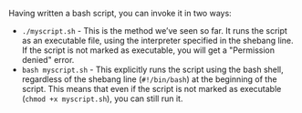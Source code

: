 Having written a bash script, you can invoke it in two ways:
- `./myscript.sh` - This is the method we’ve seen so far. It runs the script as an executable file, using the interpreter specified in the shebang line. If the script is not marked as executable, you will get a "Permission denied" error.
- `bash myscript.sh` - This explicitly runs the script using the bash shell, regardless of the shebang line (`#!/bin/bash`) at the beginning of the script. This means that even if the script is not marked as executable (`chmod +x myscript.sh`), you can still run it.